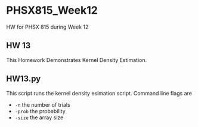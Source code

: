 # PHSX815_Week12
HW for PHSX 815 during Week 12

## HW 13
This Homework Demonstrates Kernel Density Estimation.

## HW13.py
This script runs the kernel density esimation script. Command line flags are
- `-n` the number of trials
- `-prob` the probability
- `-size` the array size
